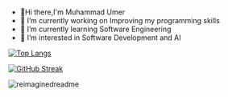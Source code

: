 ### 
- 👋Hi there,I'm Muhammad Umer 
- 🔭 I’m currently working on Improving my programming skills
- 🌱 I’m currently learning Software Engineering
- 👀 I’m interested in Software Development and AI



[![Top Langs](https://github-readme-stats.vercel.app/api/top-langs/?username=Umer-prog&layout=compact&theme=vision-friendly-dark)](https://github.com/anuraghazra/github-readme-stats)




[![GitHub Streak](http://github-readme-streak-stats.herokuapp.com/?user=Umer-prog&theme=dark&background=000000)](https://git.io/streak-stats)




<img src="https://myreadme.vercel.app/api/embed/Umer-prog?panels=userstatistics,toprepositories,toplanguages,commitgraph" alt="reimaginedreadme" />
